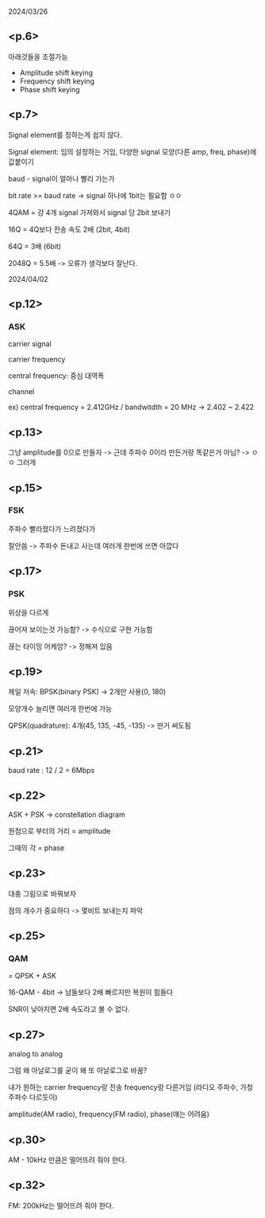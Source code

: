 2024/03/26

## <p.6>

아래것들을 조절가능

* Amplitude shift keying
* Frequency shift keying
* Phase shift keying

## <p.7>

Signal element를 정하는게 쉽지 않다.

Signal element: 임의 설정하는 거임, 다양한 signal 모양(다른 amp, freq, phase)에 값붙이기

baud - signal이 얼마나 빨리 가는가

bit rate >= baud rate -> signal 하나에 1bit는 필요함 ㅇㅇ

4QAM = 걍 4개 signal 가져와서 signal 당 2bit 보내기

16Q = 4Q보다 전송 속도 2배 (2bit, 4bit)

64Q = 3배 (6bit)

2048Q = 5.5배 -> 오류가 생각보다 잘난다.





2024/04/02

## <p.12>

### ASK

carrier signal

carrier frequency

central frequency: 중심 대역폭

channel

ex) central frequency = 2.412GHz / bandwitdth = 20 MHz -> 2.402 ~ 2.422

## <p.13>

그냥 amplitude를 0으로 만들자 -> 근데 주파수 0이라 만든거랑 똑같은거 아님? -> ㅇㅇ 그러게

## <p.15>

### FSK

주파수 빨라졌다가 느려졌다가

잘안씀 -> 주파수 돈내고 사는데 여러개 한번에 쓰면 아깝다

## <p.17>

### PSK

위상을 다르게

끊어져 보이는것 가능함? -> 수식으로 구현 가능함

끊는 타이밍 어케암? -> 정해져 있음

## <p.19>

제일 저속: BPSK(binary PSK) -> 2개만 사용(0, 180)

모양개수 늘리면 여러개 한번에 가능

QPSK(quadrature): 4개(45, 135, -45, -135) -> 딴거 써도됨

## <p.21>

baud rate : 12 / 2 = 6Mbps

## <p.22>

ASK + PSK -> constellation diagram

원점으로 부터의 거리 = amplitude

그때의 각 = phase

## <p.23>

대충 그림으로 바꿔보자

점의 개수가 중요하다 -> 몇비트 보내는지 파악

## <p.25>

### QAM

= QPSK + ASK

16-QAM - 4bit -> 남들보다 2배 빠르지만 복원이 힘들다

SNR이 낮아지면 2배 속도라고 볼 수 없다.

## <p.27>

analog to analog

그럼 왜 아날로그를 굳이 왜 또 아날로그로 바꿈?

내가 원하는 carrier frequency랑 전송 frequency랑 다른거임 (라디오 주파수, 가청주파수 다르듯이)

amplitude(AM radio), frequency(FM radio), phase(얘는 어려움)

## <p.30>

AM - 10kHz 만큼은 떨어뜨려 줘야 한다.

## <p.32>

FM: 200kHz는 떨어뜨려 줘야 한다.
